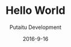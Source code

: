 ---
title: 'Hello World'
description: 'Creating your first project'
sections:
    -
        template: banner
        text: "# Hello world\n\nCreating your first project"
        image: 50d05eee9088c589bfd5a5a3a3043c0ebcc4972b
        theme: dark
    -
        template: richTextSection
        text: "## Creating a project  \n\nFirst, we need to set up a project for us to work in.  \n\n- Make sure HashBrown is running, and that you're on the dashboard page at [http://localhost](http://localhost). If you don't know what that means, check out the [getting started](/getting-started/) page.  \n- Click the \"+\" button under the \"Projects\" heading\n- Name it something astoundingly clever, like \"awesomeproject_com\"\n- Click the \"CMS\" button in the \"live\" environment"
    -
        template: richTextSection
        text: "## Setting up a connection\n\nIn order to publish [Content](/docs/content/) and use [Templates](/docs/templates/) and [Media](/docs/media/), we need to set up a [Connection](/docs/connections).\n\n### Create it\n\n*   Click on the \"Connections\" tab\n*   Right click in the pane and select \"Create new\"\n*   Name your connection something cool, we suggest \"Awesome Connection\"\n\n### Configure it\n\nThere are a couple of options for connection types, but let's start with a [GitHub Pages](https://pages.github.com/) connection. If you're unfamiliar with GitHub Pages, it's an online service based on [Jekyll](http://jekyllrb.com/) that generates static sites rather than serving them actively. It's a huge money saver on hosting, because it's, well, free. Moving on:\n\n*   Download the [HashBrown GitHub Pages Boilerplate](https://github.com/Putaitu/hashbrown-boilerplate-github-pages/archive/latest.zip) and extract it somewhere.\n*   Go to it in your terminal and start the Jekyll server:  \n\n~~~\ncd ./hashbrown-github-pages-boilerplate\njekyll serve\n~~~\n\n*   Back in the connection settings, turn the \"Local\" switch on  \n*   Type in the local path to the project (remember to end it with a \"/\")  \n* Click \"Save\"  \n\n### Set up providers\n\nIn order for us to use [Templates](/docs/templates/) and [Media](/docs/media/), select your newly created connection from the dropdowns in the top of the connections list."
    -
        template: richTextSection
        text: "## Setting up a schema\n\nFirst, we are going to configure how our page behaves. This is done through a [Schema](/docs/schemas/).\n\n### Create it\n\n*   Go to the \"Schemas\" tab\n*   Expand the \"Content base\" schema\n*   Right click the \"Page\" schema and click \"Create new\"\n\n### Configure main properties\n\n*   Pick a fancy name for your schema, like \"Awesome Page\"\n*   Pick a fancy icon to go with it\n*   Set the default tab to \"Content\", which is where our custom properties will be. You can create more tabs later.\n\n### Configure field properties\n\n*   Type this into the \"field properties\" section:\n\n~~~\n{\n    \"template\": {\n        \"label\": \"Template\",\n        \"schemaId\": \"templateReference\",\n        \"config\": {\n            \"allowedTemplates\": [\"awesomePage\"]\n        }\n    },\n    \"text\": {\n        \"label\": \"Text\",\n        \"schemaId\": \"string\",\n        \"tabId\": \"content\"\n    }\n}\n~~~\n\n### Quick explanation\n\n*   The \"template\" and \"text\" keys are used to access the value that's typed into the field.\n*   The \"label\" is what the author sees in the CMS.\n*   The \"schemaId\" is the [Field Schema](/docs/schemas/fields)\n*   The \"tabId\" is the tab under which the field will appear\n*   The \"config\" is a configuration value applicable to some field schemas, in this case limiting the applicable page templates to the \"awesomePage\" template"
    -
        template: richTextSection
        text: "## Creating the content  \n\nNow that we have set up the schema, we can create some [Content](/docs/content/) based on it.  \n\n- Go to the \"Content\" tab\n- Right click in the pane and select \"Create new\"\n- Pick your schema and click \"Create\"\n- Right click the newly created content in the list and click \"Settings\"\n- Switch on the connection you created under \"Publising\"\n- Type in \"Hello World\" in the \"Title\" field\n- Type in \"Wear all the hats!\" (or your own catchphrase) in the \"Text\" field\n- Make sure the \"URL\" field reads \"/hello-world/\"\n- Click \"Save & publish\" \n- Visit [http://localhost:4000/hello-world/](http://localhost:4000/hello-world/) in your browser"
    -
        template: buttons
        text: "## Done and dusted!  \n\nNot too bad, was it?  \nCheck out the other guides to learn more."
        buttons:
            -
                text: Guides
                href: /guides/
                target: _self
meta:
    id: ee68628a08fe5010a35d861b7f9bd1c23de82adc
    parentId: bf70856caed6633b734d5b0e7b61a651305571f1
    language: en
date: '2016-9-16'
author: 'Putaitu Development'
permalink: /guides/hello-world/
layout: sectionPage
---